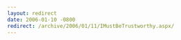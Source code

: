 ```yaml
---
layout: redirect
date: 2006-01-10 -0800
redirect: /archive/2006/01/11/IMustBeTrustworthy.aspx/
---
```

